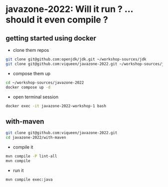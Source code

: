 # javazone-2022: Will it run ? ... should it even compile ?

## getting started using docker

- clone them repos

```bash
git clone git@github.com:openjdk/jdk.git ~/workshop-sources/jdk
git clone git@github.com:viqueen/javazone-2022.git ~/workshop-sources/javazone-2022
```

- compose them up

```bash
cd ~/workshop-sources/javazone-2022
docker compose up -d
```

- open terminal session

```bash
docker exec -it javazone-2022-workshop-1 bash
```

## with-maven

```bash
git clone git@github.com:viqueen/javazone-2022.git
cd javazone-2022/with-maven
```

- compile it

```bash
mvn compile -P lint-all
mvn compile
```

- run it

```bash
mvn compile exec:java
```
